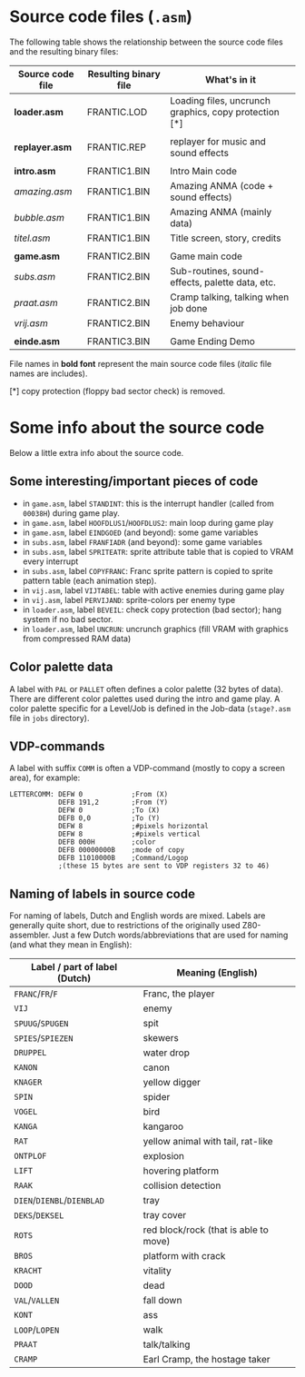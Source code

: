 # Source code files (`.asm`)

The following table shows the relationship between the source code files and the resulting binary files:


Source code file | Resulting binary file | What's in it
-------- | ---- | ------
**loader.asm** | FRANTIC.LOD | Loading files, uncrunch graphics, copy protection [*]
 | | |
**replayer.asm** | FRANTIC.REP | replayer for music and sound effects
 | | |
**intro.asm** | FRANTIC1.BIN | Intro Main code
*amazing.asm* | FRANTIC1.BIN | Amazing ANMA (code + sound effects)
*bubble.asm* | FRANTIC1.BIN | Amazing ANMA (mainly data)
*titel.asm* | FRANTIC1.BIN | Title screen, story, credits
 | | |
**game.asm** | FRANTIC2.BIN | Game main code
*subs.asm* | FRANTIC2.BIN | Sub-routines, sound-effects, palette data, etc.
*praat.asm* | FRANTIC2.BIN | Cramp talking, talking when job done
*vrij.asm* | FRANTIC2.BIN | Enemy behaviour
 | | |
**einde.asm** | FRANTIC3.BIN | Game Ending Demo

File names in **bold font** represent the main source code files (*italic* file names are includes).

[*] copy protection (floppy bad sector check) is removed.


# Some info about the source code

Below a little extra info about the source code.

## Some interesting/important pieces of code

- in `game.asm`, label `STANDINT`: this is the interrupt handler (called from `00038H`) during game play.
- in `game.asm`, label `HOOFDLUS1`/`HOOFDLUS2`: main loop during game play
- in `game.asm`, label `EINDGOED` (and beyond): some game variables
- in `subs.asm`, label `FRANFIADR` (and beyond): some game variables
- in `subs.asm`, label `SPRITEATR`: sprite attribute table that is copied to VRAM every interrupt
- in `subs.asm`, label `COPYFRANC`: Franc sprite pattern is copied to sprite pattern table (each animation step).
- in `vij.asm`, label `VIJTABEL`: table with active enemies during game play
- in `vij.asm`, label `PERVIJAND`: sprite-colors per enemy type
- in `loader.asm`, label `BEVEIL`: check copy protection (bad sector); hang system if no bad sector.
- in `loader.asm`, label `UNCRUN`: uncrunch graphics (fill VRAM with graphics from compressed RAM data)

## Color palette data


A label with `PAL` or `PALLET` often defines a color palette (32 bytes of data). There are
different color palettes used during the intro and game play. A color palette specific for a
Level/Job is defined in the Job-data (`stage?.asm` file in `jobs` directory).


## VDP-commands

A label with suffix `COMM` is often a VDP-command (mostly to copy a screen area), for example:
```
LETTERCOMM: DEFW 0            ;From (X)
            DEFB 191,2        ;From (Y)
            DEFW 0            ;To (X)
            DEFB 0,0          ;To (Y)
            DEFW 8            ;#pixels horizontal
            DEFW 8            ;#pixels vertical
            DEFB 000H         ;color
            DEFB 00000000B    ;mode of copy
            DEFB 11010000B    ;Command/Logop
            ;(these 15 bytes are sent to VDP registers 32 to 46)
```


## Naming of labels in source code

For naming of labels, Dutch and English words are mixed. Labels are generally quite short, due to restrictions of the originally used Z80-assembler. 
Just a few Dutch words/abbreviations that are used for naming (and what they mean in English):

Label / part of label (Dutch) | Meaning (English)
----------------- | -------------------
`FRANC`/`FR`/`F` | Franc, the player
`VIJ` | enemy
`SPUUG`/`SPUGEN` | spit
`SPIES`/`SPIEZEN` | skewers
`DRUPPEL` | water drop
`KANON` | canon
`KNAGER` | yellow digger
`SPIN` | spider
`VOGEL` | bird
`KANGA` | kangaroo
`RAT` | yellow animal with tail, rat-like
`ONTPLOF` | explosion
`LIFT` | hovering platform
`RAAK` | collision detection
`DIEN`/`DIENBL`/`DIENBLAD` | tray
`DEKS`/`DEKSEL` | tray cover
`ROTS` | red block/rock (that is able to move)
`BROS` | platform with crack
`KRACHT` | vitality
`DOOD` | dead
`VAL`/`VALLEN` | fall down
`KONT` | ass
`LOOP`/`LOPEN` | walk
`PRAAT` | talk/talking
`CRAMP` | Earl Cramp, the hostage taker





